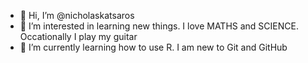 - 👋 Hi, I’m @nicholaskatsaros
- 👀 I’m interested in learning new things. I love MATHS and SCIENCE. Occationally I play my guitar
- 🌱 I’m currently learning how to use R. I am new to Git and GitHub

<!---
nicholaskatsaros/nicholaskatsaros is a ✨ special ✨ repository because its `README.md` (this file) appears on your GitHub profile.
You can click the Preview link to take a look at your changes.
--->
